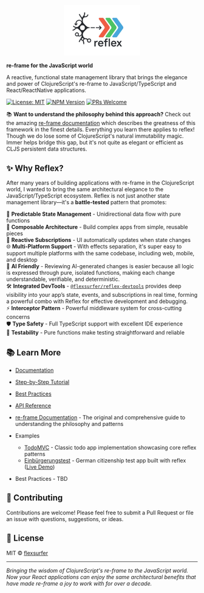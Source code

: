 <div align="center">
  <img src="reflex_logo.jpg" alt="Reflex Logo" width="200" />
</div>

**re-frame for the JavaScript world**

A reactive, functional state management library that brings the elegance and power of ClojureScript's re-frame to JavaScript/TypeScript and React/ReactNative applications.

[![License: MIT](https://img.shields.io/badge/License-MIT-yellow.svg)](https://opensource.org/licenses/MIT)
[![NPM Version](https://img.shields.io/npm/v/%40flexsurfer%2Freflex)](https://www.npmjs.com/package/@flexsurfer/reflex)
[![PRs Welcome](https://img.shields.io/badge/PRs-welcome-brightgreen.svg)](https://github.com/flexsurfer/reflex/pulls)

📚 **Want to understand the philosophy behind this approach?** Check out the amazing [re-frame documentation](https://day8.github.io/re-frame/re-frame/) which describes the greatness of this framework in the finest details. Everything you learn there applies to reflex! Though we do lose some of ClojureScript's natural immutability magic. Immer helps bridge this gap, but it's not quite as elegant or efficient as CLJS persistent data structures.

## ✨ Why Reflex?

After many years of building applications with re-frame in the ClojureScript world, I wanted to bring the same architectural elegance to the JavaScript/TypeScript ecosystem. Reflex is not just another state management library—it's a **battle-tested** pattern that promotes:

🎯 **Predictable State Management** - Unidirectional data flow with pure functions  
🧩 **Composable Architecture** - Build complex apps from simple, reusable pieces  
🔄 **Reactive Subscriptions** - UI automatically updates when state changes  
🌐 **Multi-Platform Support** - With effects separation, it's super easy to support multiple platforms with the same codebase, including web, mobile, and desktop  
🤖 **AI Friendly** - Reviewing AI-generated changes is easier because all logic is expressed through pure, isolated functions, making each change understandable, verifiable, and deterministic.  
🛠️ **Integrated DevTools** - [`@flexsurfer/reflex-devtools`](https://github.com/flexsurfer/reflex-devtools) provides deep visibility into your app’s state, events, and subscriptions in real time, forming a powerful combo with Reflex for effective development and debugging.  
⚡ **Interceptor Pattern** - Powerful middleware system for cross-cutting concerns  
🛡️ **Type Safety** - Full TypeScript support with excellent IDE experience  
🧪 **Testability** - Pure functions make testing straightforward and reliable  

## 📚 Learn More

- [Documentation](https://reflex.js.org/docs/)
- [Step-by-Step Tutorial](https://reflex.js.org/docs/quick-start.html)
- [Best Practices](https://reflex.js.org/docs/api-reference.html)
- [API Reference](https://reflex.js.org/docs/best-practices.html)
- [re-frame Documentation](https://day8.github.io/re-frame/re-frame/) - The original and comprehensive guide to understanding the philosophy and patterns

- Examples
  - [TodoMVC](https://github.com/flexsurfer/reflex/tree/main/examples/todomvc) - Classic todo app implementation showcasing core reflex patterns
  - [Einbürgerungstest](https://github.com/flexsurfer/einburgerungstest/) - German citizenship test app built with reflex ([Live Demo](https://www.ebtest.org/))
- Best Practices - TBD

## 🤝 Contributing

Contributions are welcome! Please feel free to submit a Pull Request or file an issue with questions, suggestions, or ideas.

## 📄 License

MIT © [flexsurfer](https://github.com/flexsurfer)

---

*Bringing the wisdom of ClojureScript's re-frame to the JavaScript world. Now your React applications can enjoy the same architectural benefits that have made re-frame a joy to work with for over a decade.* 